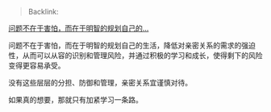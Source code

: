 > Backlink: 

[问题不在于害怕，而在于明智的规划自己的…](https://www.zhihu.com/pin/1367975857668206592)

问题不在于害怕，而在于明智的规划自己的生活，降低对亲密关系的需求的强迫性，从而可以从容的识别和管理风险，并通过积极的学习和成长，使得剩下的风险变得更容易承受。  
  
没有这些层层的分担、防御和管理，亲密关系宜谨慎对待。  
  
如果真的想要，那就只有加紧学习一条路。  